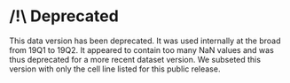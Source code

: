 # /!\ Deprecated

This data version has been deprecated. It was used internally at the broad from 19Q1 to 19Q2.
It appeared to contain too many NaN values and was thus deprecated for a more recent dataset version.
We subseted this version with only the cell line listed for this public release.

   